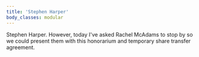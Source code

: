 ```yaml
---
title: 'Stephen Harper'
body_classes: modular
---
```


Stephen Harper.  However, today I've asked Rachel McAdams to stop by so we could present them with this honorarium and temporary share transfer agreement. 